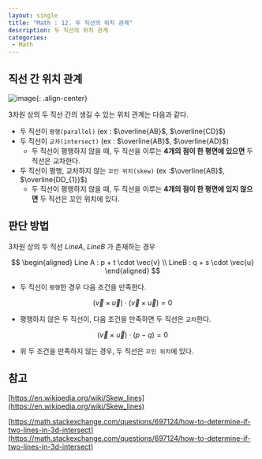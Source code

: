 ```yaml
---
layout: single
title: "Math : 12. 두 직선의 위치 관계"
description: 두 직선의 위치 관계
categories:
 - Math
---
```


## 직선 간 위치 관계

![image](https://user-images.githubusercontent.com/38006679/160733348-af529e5b-b2f2-4839-8bbb-4d55e9254886.png){: .align-center}

3차원 상의 두 직선 간의 생길 수 있는 위치 관계는 다음과 같다.

- 두 직선이 `평행(parallel)` (ex : $\overline{AB}$, $\overline{CD}$)
- 두 직선이 `교차(intersect)` (ex : $\overline{AB}$, $\overline{AD}$)
    - 두 직선이 평행하지 않을 때, 두 직선을 이루는 **4개의 점이 한 평면에 있으면** 두 직선은 교차한다.
- 두 직선이 평행, 교차하지 않는 `꼬인 위치(skew)` (ex :$\overline{AB}$, $\overline{DD_{1}}$)
    - 두 직선이 평행하지 않을 때, 두 직선을 이루는 **4개의 점이 한 평면에 있지 않으면** 두 직선은 꼬인 위치에 있다.
    

## 판단 방법

3차원 상의 두 직선 $LineA$, $LineB$ 가 존재하는 경우

$$
\begin{aligned} Line A : p + t \cdot \vec{v} \\ LineB : q + s \cdot \vec{u} \end{aligned}
$$

- 두 직선이 `평행`한 경우 다음 조건을 만족한다.

$$
(\vec{v} \times \vec{u}) \cdot (\vec{v} \times \vec{u}) = 0
$$

- 평행하지 않은 두 직선이, 다음 조건을 만족하면 두 직선은 `교차`한다.

$$
(\vec{v} \times \vec{u}) \cdot (p - q) = 0
$$

- 위 두 조건을 만족하지 않는 경우, 두 직선은 `꼬인 위치`에 있다.

## 참고

[https://en.wikipedia.org/wiki/Skew_lines](https://en.wikipedia.org/wiki/Skew_lines)

[https://math.stackexchange.com/questions/697124/how-to-determine-if-two-lines-in-3d-intersect](https://math.stackexchange.com/questions/697124/how-to-determine-if-two-lines-in-3d-intersect)